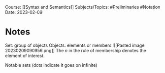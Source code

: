 Course: [[Syntax and Semantics]]
Subjects/Topics: #Preliminaries #Notation
Date: 2023-02-09


# Notes

Set: group of objects
Objects: elements or members
![[Pasted image 20230209090956.png]]
The *n* in the rule of membership denotes the element of interest.

Notable sets (dots indicate it goes on infinite)

